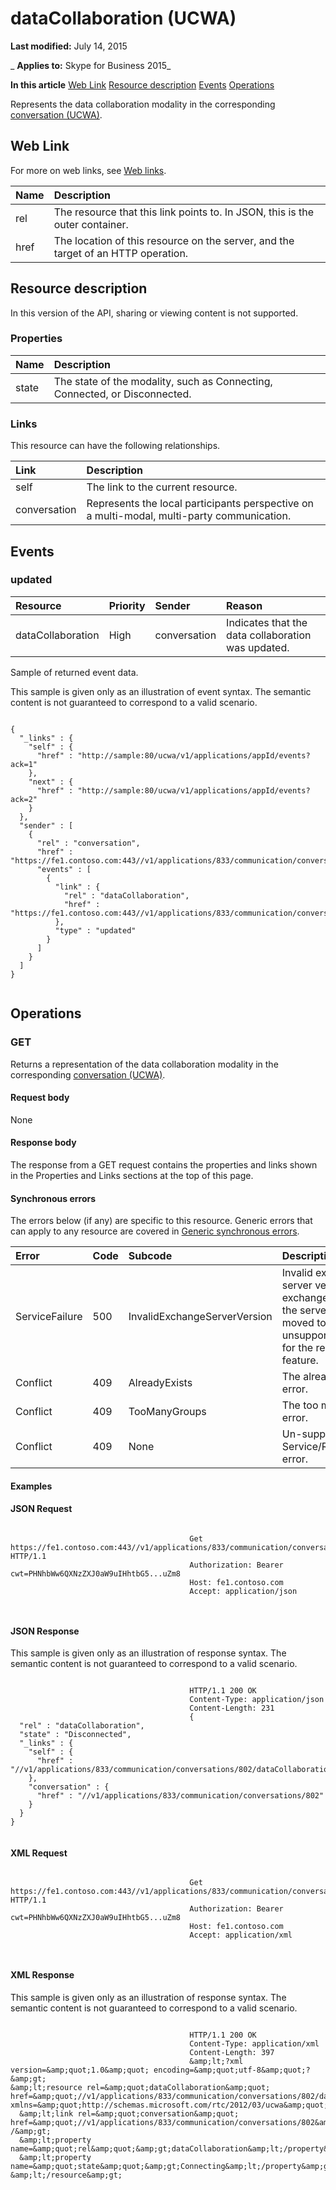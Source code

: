 
# dataCollaboration (UCWA)

 **Last modified:** July 14, 2015

 _ **Applies to:** Skype for Business 2015_

 **In this article**
[Web Link](#sectionSection0)
[Resource description](#sectionSection1)
[Events](#sectionSection2)
[Operations](#sectionSection3)


Represents the data collaboration modality in the corresponding [conversation (UCWA)](conversation_ref.md). 

## Web Link
<a name="sectionSection0"> </a>

For more on web links, see [Web links](WebLinks.md).



|**Name**|**Description**|
|:-----|:-----|
|rel|The resource that this link points to. In JSON, this is the outer container.|
|href|The location of this resource on the server, and the target of an HTTP operation.|

## Resource description
<a name="sectionSection1"> </a>

In this version of the API, sharing or viewing content is not supported. 


### Properties





|**Name**|**Description**|
|:-----|:-----|
|state|The state of the modality, such as Connecting, Connected, or Disconnected.|

### Links

This resource can have the following relationships.



|**Link**|**Description**|
|:-----|:-----|
|self|The link to the current resource.|
|conversation|Represents the local participants perspective on a multi-modal, multi-party communication.|

## Events
<a name="sectionSection2"> </a>




### updated





|**Resource**|**Priority**|**Sender**|**Reason**|
|:-----|:-----|:-----|:-----|
|dataCollaboration|High|conversation|Indicates that the data collaboration was updated.|
Sample of returned event data.

This sample is given only as an illustration of event syntax. The semantic content is not guaranteed to correspond to a valid scenario.




```

{
  "_links" : {
    "self" : {
      "href" : "http://sample:80/ucwa/v1/applications/appId/events?ack=1"
    },
    "next" : {
      "href" : "http://sample:80/ucwa/v1/applications/appId/events?ack=2"
    }
  },
  "sender" : [
    {
      "rel" : "conversation",
      "href" : "https://fe1.contoso.com:443//v1/applications/833/communication/conversations/802",
      "events" : [
        {
          "link" : {
            "rel" : "dataCollaboration",
            "href" : "https://fe1.contoso.com:443//v1/applications/833/communication/conversations/802/dataCollaboration"
          },
          "type" : "updated"
        }
      ]
    }
  ]
}
					
```


## Operations
<a name="sectionSection3"> </a>




### GET

Returns a representation of the data collaboration modality in the corresponding [conversation (UCWA)](conversation_ref.md).


#### Request body

None


#### Response body

The response from a GET request contains the properties and links shown in the Properties and Links sections at the top of this page.


#### Synchronous errors

The errors below (if any) are specific to this resource. Generic errors that can apply to any resource are covered in [Generic synchronous errors](GenericSynchronousErrors.md).



|**Error**|**Code**|**Subcode**|**Description**|
|:-----|:-----|:-----|:-----|
|ServiceFailure|500|InvalidExchangeServerVersion|Invalid exchange server version.The exchange mailbox of the server might have moved to an unsupported version for the required feature.|
|Conflict|409|AlreadyExists|The already exists error.|
|Conflict|409|TooManyGroups|The too many groups error.|
|Conflict|409|None|Un-supported Service/Resource/API error.|

#### Examples




#### JSON Request


```

										Get https://fe1.contoso.com:443//v1/applications/833/communication/conversations/802/dataCollaboration HTTP/1.1
										Authorization: Bearer cwt=PHNhbWw6QXNzZXJ0aW9uIHhtbG5...uZm8
										Host: fe1.contoso.com
										Accept: application/json
										
									
```


#### JSON Response

This sample is given only as an illustration of response syntax. The semantic content is not guaranteed to correspond to a valid scenario.


```

										HTTP/1.1 200 OK
										Content-Type: application/json
										Content-Length: 231
										{
  "rel" : "dataCollaboration",
  "state" : "Disconnected",
  "_links" : {
    "self" : {
      "href" : "//v1/applications/833/communication/conversations/802/dataCollaboration"
    },
    "conversation" : {
      "href" : "//v1/applications/833/communication/conversations/802"
    }
  }
}
									
```


#### XML Request


```

										Get https://fe1.contoso.com:443//v1/applications/833/communication/conversations/802/dataCollaboration HTTP/1.1
										Authorization: Bearer cwt=PHNhbWw6QXNzZXJ0aW9uIHhtbG5...uZm8
										Host: fe1.contoso.com
										Accept: application/xml
										
									
```


#### XML Response

This sample is given only as an illustration of response syntax. The semantic content is not guaranteed to correspond to a valid scenario.


```

										HTTP/1.1 200 OK
										Content-Type: application/xml
										Content-Length: 397
										&amp;lt;?xml version=&amp;quot;1.0&amp;quot; encoding=&amp;quot;utf-8&amp;quot;?&amp;gt;
&amp;lt;resource rel=&amp;quot;dataCollaboration&amp;quot; href=&amp;quot;//v1/applications/833/communication/conversations/802/dataCollaboration&amp;quot; xmlns=&amp;quot;http://schemas.microsoft.com/rtc/2012/03/ucwa&amp;quot;&amp;gt;
  &amp;lt;link rel=&amp;quot;conversation&amp;quot; href=&amp;quot;//v1/applications/833/communication/conversations/802&amp;quot; /&amp;gt;
  &amp;lt;property name=&amp;quot;rel&amp;quot;&amp;gt;dataCollaboration&amp;lt;/property&amp;gt;
  &amp;lt;property name=&amp;quot;state&amp;quot;&amp;gt;Connecting&amp;lt;/property&amp;gt;
&amp;lt;/resource&amp;gt;
									
```

